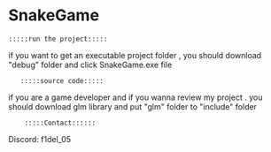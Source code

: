 # SnakeGame

    :::::run the project:::::
if you want to get an executable project folder , you should download "debug" folder and click SnakeGame.exe file

       :::::source code:::::
if you are a game developer and if you wanna review my project . you should download glm library and put "glm" folder to "include" folder 

        :::::Contact:::::: 
Discord: f1del_05
